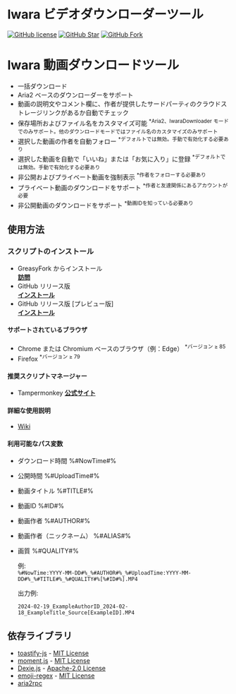 # Iwara ビデオダウンローダーツール

[![GitHub license](https://img.shields.io/github/license/dawn-lc/IwaraDownloadTool.svg?style=flat-square&color=4285dd&logo=github)](https://github.com/dawn-lc/IwaraDownloadTool/)
[![GitHub Star](https://img.shields.io/github/stars/dawn-lc/IwaraDownloadTool.svg?style=flat-square&label=Star&color=4285dd&logo=github)](https://github.com/dawn-lc/IwaraDownloadTool/)
[![GitHub Fork](https://img.shields.io/github/forks/dawn-lc/IwaraDownloadTool.svg?style=flat-square&label=Fork&color=4285dd&logo=github)](https://github.com/dawn-lc/IwaraDownloadTool/)

# Iwara 動画ダウンロードツール

* 一括ダウンロード
* Aria2 ベースのダウンローダーをサポート
* 動画の説明文やコメント欄に、作者が提供したサードパーティのクラウドストレージリンクがあるか自動でチェック
* 保存場所およびファイル名をカスタマイズ可能 <sup>*Aria2、IwaraDownloader モードでのみサポート。他のダウンロードモードではファイル名のカスタマイズのみサポート</sup>
* 選択した動画の作者を自動フォロー <sup>*デフォルトでは無効。手動で有効化する必要あり</sup>
* 選択した動画を自動で「いいね」または「お気に入り」に登録 <sup>*デフォルトでは無効。手動で有効化する必要あり</sup>
* 非公開およびプライベート動画を強制表示 <sup>*作者をフォローする必要あり</sup>
* プライベート動画のダウンロードをサポート <sup>*作者と友達関係にあるアカウントが必要</sup>
* 非公開動画のダウンロードをサポート <sup>*動画IDを知っている必要あり</sup>

## 使用方法

### スクリプトのインストール

* GreasyFork からインストール  
 **[訪問](https://sleazyfork.org/scripts/422239)**
* GitHub リリース版  
 **[インストール](https://github.com/dawn-lc/IwaraDownloadTool/releases/download/latest/IwaraDownloadTool.user.js)**
* GitHub リリース版 [プレビュー版]  
 **[インストール](https://github.com/dawn-lc/IwaraDownloadTool/releases/download/preview/IwaraDownloadTool.user.js)**

#### サポートされているブラウザ

* Chrome または Chromium ベースのブラウザ（例：Edge） <sup>*バージョン ≥ 85</sup>
* Firefox <sup>*バージョン ≥ 79</sup>

#### 推奨スクリプトマネージャー

* Tampermonkey **[公式サイト](https://www.tampermonkey.net/)**

#### 詳細な使用説明

* [Wiki](https://github.com/dawn-lc/IwaraDownloadTool/wiki)

#### 利用可能なパス変数

* ダウンロード時間 %#NowTime#%
* 公開時間 %#UploadTime#%
* 動画タイトル %#TITLE#%
* 動画ID %#ID#%
* 動画作者 %#AUTHOR#%
* 動画作者（ニックネーム） %#ALIAS#%
* 画質 %#QUALITY#%

  例:  
  `%#NowTime:YYYY-MM-DD#%_%#AUTHOR#%_%#UploadTime:YYYY-MM-DD#%_%#TITLE#%_%#QUALITY#%[%#ID#%].MP4`

  出力例:

  `2024-02-19_ExampleAuthorID_2024-02-18_ExampleTitle_Source[ExampleID].MP4`

## 依存ライブラリ
- [toastify-js](https://github.com/apvarun/toastify-js) - [MIT License](https://opensource.org/licenses/MIT)
- [moment.js](https://github.com/moment/moment/) - [MIT License](https://opensource.org/licenses/MIT)
- [Dexie.js](https://github.com/dexie/Dexie.js) - [Apache-2.0 License](https://opensource.org/license/apache-2-0)
- [emoji-regex](https://github.com/slevithan/emoji-regex-xs/) - [MIT License](https://opensource.org/licenses/MIT)
- [aria2rpc](https://github.com/pboymt/aria2rpc)
